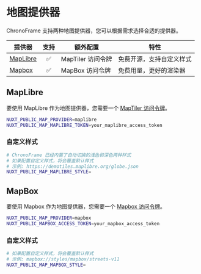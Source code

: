 # 地图提供器

ChronoFrame 支持两种地图提供器，您可以根据需求选择合适的提供器。

| 提供器                | 支持 | 额外配置          | 特性                     |
| --------------------- | :--: | ----------------- | ------------------------ |
| [MapLibre](#maplibre) |  ✅  | MapTiler 访问令牌 | 免费开源，支持自定义样式 |
| [Mapbox](#mapbox)     |  ✅  | MapBox 访问令牌   | 免费用量，更好的渲染器   |

## MapLibre

要使用 MapLibre 作为地图提供器，您需要一个 [MapTiler 访问令牌](https://cloud.maptiler.com/account/keys/)。

```bash
NUXT_PUBLIC_MAP_PROVIDER=maplibre
NUXT_PUBLIC_MAP_MAPLIBRE_TOKEN=your_maplibre_access_token
```

### 自定义样式

```bash
# ChronoFrame 已经内置了自动切换的浅色和深色两种样式
# 如果配置自定义样式，将会覆盖默认样式
# 示例: https://demotiles.maplibre.org/globe.json
NUXT_PUBLIC_MAP_MAPLIBRE_STYLE=
```

## MapBox

要使用 Mapbox 作为地图提供器，您需要一个 [Mapbox 访问令牌](https://console.mapbox.com/account/access-tokens/)。

```bash
NUXT_PUBLIC_MAP_PROVIDER=mapbox
NUXT_PUBLIC_MAPBOX_ACCESS_TOKEN=your_mapbox_access_token
```

### 自定义样式

```bash
# 如果配置自定义样式，将会覆盖默认样式
# 示例: mapbox://styles/mapbox/streets-v11
NUXT_PUBLIC_MAP_MAPBOX_STYLE=
```
